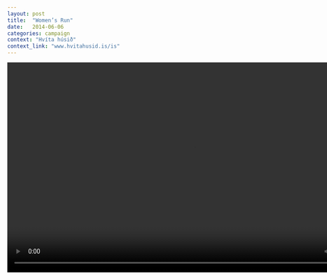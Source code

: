 ```yaml
---
layout: post
title:  "Women’s Run"
date:   2014-06-06
categories: campaign
context: "Hvíta húsið"
context_link: "www.hvitahusid.is/is"
---
```


<video width="854" height="480" controls>
  <source src="https://dl.dropboxusercontent.com/s/k8l57e5jsvt8cak/TheWomensRun_FBapp.mp4?dl=0" type="video/mp4">
  Your browser does not support the video tag.
</video>